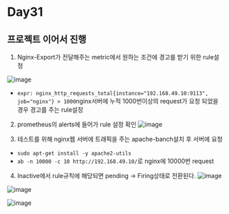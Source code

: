 # Day31

## 프로젝트 이어서 진행

1. Nginx-Export가 전달해주는 metric에서 원하는 조건에 경고를 받기 위한 rule설정

![image](https://github.com/JoEunSae/Metanet-Internship/assets/83803199/6dd4032b-8213-4d16-b005-78a3cfaf97f0)
- `expr: nginx_http_requests_total{instance="192.168.49.10:9113", job="nginx"} > 1000`nginx서버에 누적 1000번이상의 request가 요청 되었을 경우 경고를 주는 rule설정

2. prometheus의 alerts에 들어가 rule 설정 확인
![image](https://github.com/JoEunSae/Metanet-Internship/assets/83803199/24da3826-0207-4f41-970a-351201423cf4)

3. 테스트를 위해 nginx웹 서버에 트래픽을 주는 apache-banch설치 후 서버에 요청
- `sudo apt-get install -y apache2-utils`
- `ab -n 10000 -c 10 http://192.168.49.10/`로 nginx에 10000번 request

4. Inactive에서 rule규칙에 해당되면 pending -> Firing상태로 전환된다.
![image](https://github.com/JoEunSae/Metanet-Internship/assets/83803199/215ebd7d-80ca-4538-b38a-2baa7bb577ee)

![image](https://github.com/JoEunSae/Metanet-Internship/assets/83803199/06bd3ff3-4fdb-426d-bd77-7d75ca44536b)

![image](https://github.com/JoEunSae/Metanet-Internship/assets/83803199/4a2a2dd7-81a6-47a8-9b87-3bc24a72f196)
